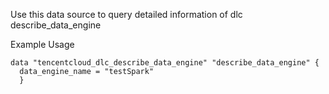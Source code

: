 Use this data source to query detailed information of dlc describe_data_engine

Example Usage

```hcl
data "tencentcloud_dlc_describe_data_engine" "describe_data_engine" {
  data_engine_name = "testSpark"
  }
```